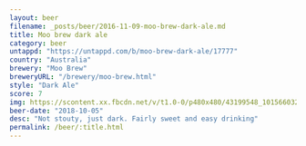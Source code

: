 ```yaml
---
layout: beer
filename: _posts/beer/2016-11-09-moo-brew-dark-ale.md
title: Moo brew dark ale
category: beer
untappd: "https://untappd.com/b/moo-brew-dark-ale/17777"
country: "Australia"
brewery: "Moo Brew"
breweryURL: "/brewery/moo-brew.html"
style: "Dark Ale"
score: 7
img: https://scontent.xx.fbcdn.net/v/t1.0-0/p480x480/43199548_10156603261158745_2909537041039491072_n.jpg?_nc_cat=110&_nc_ht=scontent.xx&oh=2af3cf891886e6bf0a900e44f4d33d20&oe=5D704F7D
beer-date: "2018-10-05"
desc: "Not stouty, just dark. Fairly sweet and easy drinking"
permalink: /beer/:title.html
---
```

